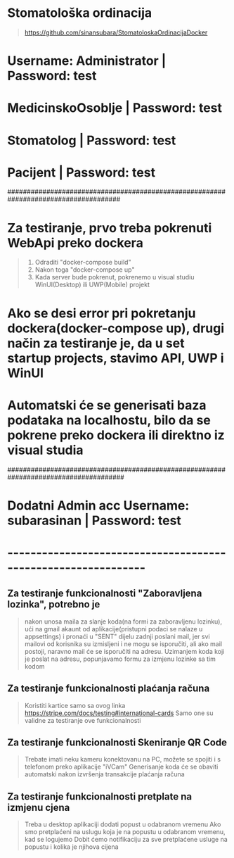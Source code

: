# Stomatološka ordinacija
> https://github.com/sinansubara/StomatoloskaOrdinacijaDocker


# Username: Administrator | Password: test
# MedicinskoOsoblje | Password: test
# Stomatolog | Password: test
# Pacijent | Password: test

#####################################################################################
# Za testiranje, prvo treba pokrenuti WebApi preko dockera
> 1. Odraditi "docker-compose build"
> 2. Nakon toga "docker-compose up"
> 3. Kada server bude pokrenut, pokrenemo u visual studiu WinUI(Desktop) ili UWP(Mobile) projekt

# Ako se desi error pri pokretanju dockera(docker-compose up), drugi način za testiranje je, da u set startup projects, stavimo API, UWP i WinUI
# Automatski će se generisati baza podataka na localhostu, bilo da se pokrene preko dockera ili direktno iz visual studia
######################################################################################
# Dodatni Admin acc Username: subarasinan | Password: test
# --------------------------------------------------------------

## Za testiranje funkcionalnosti "Zaboravljena lozinka", potrebno je
> nakon unosa maila za slanje koda(na formi za zaboravljenu lozinku),
> ući na gmail akaunt od aplikacije(pristupni podaci se nalaze u appsettings)
> i pronaći u "SENT" dijelu zadnji poslani mail, jer svi mailovi od korisnika su izmisljeni
> i ne mogu se isporučiti, ali ako mail postoji, naravno mail će se isporučiti na adresu.
> Uzimanjem koda koji je poslat na adresu, popunjavamo formu za izmjenu lozinke sa tim kodom

## Za testiranje funkcionalnosti plaćanja računa
> Koristiti kartice samo sa ovog linka https://stripe.com/docs/testing#international-cards
> Samo one su validne za testiranje ove funkcionalnosti

## Za testiranje funkcionalnosti Skeniranje QR Code
> Trebate imati neku kameru konektovanu na PC, 
> možete se spojiti i s telefonom preko aplikacije "iVCam"
> Generisanje koda će se obaviti automatski nakon izvršenja transakcije plaćanja računa

## Za testiranje funkcionalnosti pretplate na izmjenu cjena
> Treba u desktop aplikaciji dodati popust u odabranom vremenu
> Ako smo pretplaćeni na uslugu koja je na popustu u odabranom vremenu, kad se logujemo
> Dobit ćemo notifikaciju za sve pretplaćene usluge na popustu i kolika je njihova cijena
